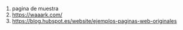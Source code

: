 1. pagina de muestra
2. https://waaark.com/
3. https://blog.hubspot.es/website/ejemplos-paginas-web-originales
